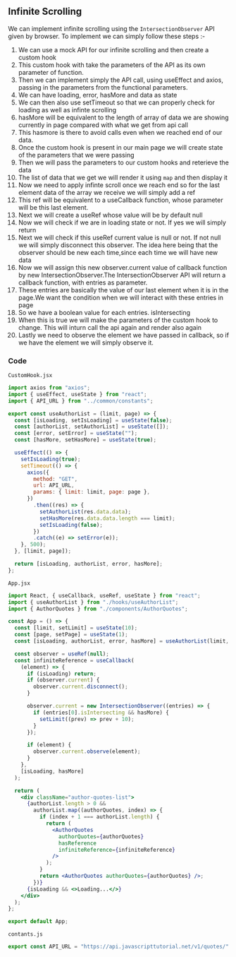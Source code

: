 ## Infinite Scrolling
We can implement infinite scrolling using the `IntersectionObserver` API given by browser.
To implement we can simply follow these steps :-
1. We can use a mock API for our infinite scrolling and then create a custom hook
2. This custom hook with take the parameters of the API as its own parameter of function.
3. Then we can implement simply the API call, using useEffect and axios, passing in the parameters from the functional parameters.
4. We can have loading, error, hasMore and data as state
5. We can then also use setTimeout so that we can properly check for loading as well as infinte scrolling
6. hasMore will be equivalent to the length of array of data we are showing currently in page compared with what we get from api call
7. This hasmore is there to avoid calls even when we reached end of our data.
8. Once the custom hook is present in our main page we will create state of the parameters that we were passing
9. Then we will pass the parameters to our custom hooks and reterieve the data
10. The list of data that we get we will render it using `map` and then display it
11. Now we need to apply infinte scroll once we reach end so for the last element data of the array we receive we will simply add a ref 
12. This ref will be equivalent to a useCallback function, whose parameter will be this last element.
13. Next we will create a useRef whose value will be by default null
14. Now we will check if we are in loading state or not. If yes we will simply return
15. Next we will check if this useRef current value is null or not. If not null we will simply disconnect this observer. The idea here being that the observer should be new each time,since each time we will have new data
16. Now we will assign this new observer.current value of callback function by new IntersectionObserver.The IntersectionObserver API will return a callback function, with entries as parameter.
17. These entries are basically the value of our last element when it is in the page.We want the condition when we will interact with these entries in page
18. So we have a boolean value for each entries. isIntersecting
19. When this is true we will make the parameters of the custom hook to change. This will inturn call the api again and render also again
20. Lastly we need to observe the element we have passed in callback, so if we have the element we will simply observe it.

### Code

`CustomHook.jsx`

```jsx
import axios from "axios";
import { useEffect, useState } from "react";
import { API_URL } from "../common/constants";

export const useAuthorList = (limit, page) => {
  const [isLoading, setIsLoading] = useState(false);
  const [authorList, setAuthorList] = useState([]);
  const [error, setError] = useState("");
  const [hasMore, setHasMore] = useState(true);

  useEffect(() => {
    setIsLoading(true);
    setTimeout(() => {
      axios({
        method: "GET",
        url: API_URL,
        params: { limit: limit, page: page },
      })
        .then((res) => {
          setAuthorList(res.data.data);
          setHasMore(res.data.data.length === limit);
          setIsLoading(false);
        })
        .catch((e) => setError(e));
    }, 500);
  }, [limit, page]);

  return [isLoading, authorList, error, hasMore];
};

```

`App.jsx`

```jsx
import React, { useCallback, useRef, useState } from "react";
import { useAuthorList } from "./hooks/useAuthorList";
import { AuthorQuotes } from "./components/AuthorQuotes";

const App = () => {
  const [limit, setLimit] = useState(10);
  const [page, setPage] = useState(1);
  const [isLoading, authorList, error, hasMore] = useAuthorList(limit, page);

  const observer = useRef(null);
  const infiniteReference = useCallback(
    (element) => {
      if (isLoading) return;
      if (observer.current) {
        observer.current.disconnect();
      }

      observer.current = new IntersectionObserver((entries) => {
        if (entries[0].isIntersecting && hasMore) {
          setLimit((prev) => prev + 10);
        }
      });

      if (element) {
        observer.current.observe(element);
      }
    },
    [isLoading, hasMore]
  );

  return (
    <div className="author-quotes-list">
      {authorList.length > 0 &&
        authorList.map((authorQuotes, index) => {
          if (index + 1 === authorList.length) {
            return (
              <AuthorQuotes
                authorQuotes={authorQuotes}
                hasReference
                infiniteReference={infiniteReference}
              />
            );
          }
          return <AuthorQuotes authorQuotes={authorQuotes} />;
        })}
      {isLoading && <>Loading...</>}
    </div>
  );
};

export default App;

```

`contants.js`

```js
export const API_URL = "https://api.javascripttutorial.net/v1/quotes/"
```